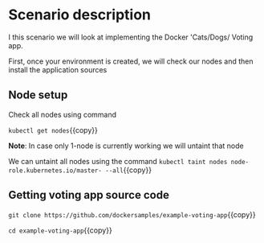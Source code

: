 
# Scenario description

I this scenario we will look at implementing the Docker 'Cats/Dogs/ Voting app.

First, once your environment is created, we will check our nodes and then install the application sources

## Node setup

Check all nodes using command

`kubectl get nodes`{{copy}}

**Note**: In case only 1-node is currently working we will untaint that node

We can untaint all nodes using the command
`kubectl taint nodes node-role.kubernetes.io/master- --all`{{copy}}

## Getting voting app source code

`git clone https://github.com/dockersamples/example-voting-app`{{copy}}

`cd example-voting-app`{{copy}}



